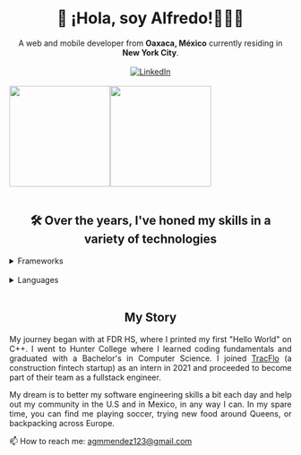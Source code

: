 <h1 align="center">👋 ¡Hola, soy Alfredo!👨🏽‍💻</h1>
<div align="center">
  A web and mobile developer from <strong>Oaxaca, México</strong> currently residing in <strong>New York City</strong>.
</div>
<br/>
<div align="center">
  <a href="https://www.linkedin.com/in/alfredogmorales/"><img src="https://img.shields.io/badge/LinkedIn-0077B5?style=for-the-badge&logo=linkedin&logoColor=white" alt="LinkedIn"/></a>
</div>
<br/>

<div style="display: flex; flex-direction: row;" align="center">
 <img height="180" src="https://github-readme-stats.vercel.app/api?username=AlfredoMora06&show_icons=true&hide=stars&theme=transparent" />
 <img height="180" src="https://github-readme-stats.vercel.app/api/top-langs/?username=AlfredoMora06&theme=transparent&layout=donut" />
</div>
<br/>
<h2 align="center">🛠️ Over the years, I've honed my skills in a variety of technologies</h2> 

<details>
<summary>Frameworks</summary>
  <br/>
  <div align="center">
  <img src="https://img.shields.io/badge/React-20232A?style=for-the-badge&logo=react&logoColor=61DAFB" alt="React"/>

  <img src="https://img.shields.io/badge/React_Native-20232A?style=for-the-badge&logo=react&logoColor=61DAFB" alt="React Native"/>

  <img src="https://img.shields.io/badge/Material%20UI-007FFF?style=for-the-badge&logo=mui&logoColor=white" alt="Material-UI"/>

  <img src="https://img.shields.io/badge/axios-671ddf?&style=for-the-badge&logo=axios&logoColor=white" alt="Axios" />

  <img src="https://img.shields.io/badge/React_Router-CA4245?style=for-the-badge&logo=react-router&logoColor=white" alt="ReactRouter" />

  <img src="https://img.shields.io/badge/Redux-593D88?style=for-the-badge&logo=redux&logoColor=white" alt="Redux" />

  <img src="https://img.shields.io/badge/i18next-26A69A.svg?style=for-the-badge&logo=i18next&logoColor=white" alt="i18next" />

  <br/>

  <img src="https://img.shields.io/badge/Express%20js-000000?style=for-the-badge&logo=express&logoColor=white" alt="ExpressJs" />

  <img src="https://img.shields.io/badge/Node%20js-339933?style=for-the-badge&logo=nodedotjs&logoColor=white" alt="Node.js" />

  <img src="https://img.shields.io/badge/next%20js-000000?style=for-the-badge&logo=nextdotjs&logoColor=white" alt="NextJs" />

  <img src="https://img.shields.io/badge/Jupyter-F37626.svg?&style=for-the-badge&logo=Jupyter&logoColor=white" alt="Jupiter" />

  <img src="https://img.shields.io/badge/Postman-FF6C37?style=for-the-badge&logo=Postman&logoColor=white" alt="Postman" />
  </div>
</details>

<br/>

<details>
<summary>Languages</summary>
  <br/>
  <div align="center">
  <img src="https://img.shields.io/badge/TypeScript-007ACC?style=for-the-badge&logo=typescript&logoColor=white" alt="TypeScript"/>

  <img src="https://img.shields.io/badge/JavaScript-323330?style=for-the-badge&logo=javascript&logoColor=F7DF1E" alt="JavaScript" />

  <img src="https://img.shields.io/badge/HTML5-E34F26?style=for-the-badge&logo=html5&logoColor=white" alt="HTML" />

  <img src="https://img.shields.io/badge/CSS3-1572B6?style=for-the-badge&logo=css3&logoColor=white" alt="CSS" />

  <img src="https://img.shields.io/badge/C%2B%2B-00599C?style=for-the-badge&logo=c%2B%2B&logoColor=white" alt="C++"/>

  <img src="https://img.shields.io/badge/PostgreSQL-316192?style=for-the-badge&logo=postgresql&logoColor=white" alt="PostgresSql" />

  <img src="https://img.shields.io/badge/MySQL-005C84?style=for-the-badge&logo=mysql&logoColor=white" alt="MySQL" />

  <img src="https://img.shields.io/badge/json-5E5C5C?style=for-the-badge&logo=json&logoColor=white" alt="JSON" />

  <img src="https://img.shields.io/badge/Python-FFD43B?style=for-the-badge&logo=python&logoColor=blue" alt="Python" />
  </div>
</details>

<br />

<h2 align="center">My Story</h2> 

<p align="justify">
  My journey began with at FDR HS, where I printed my first "Hello World" on C++. I went to Hunter College where I learned coding fundamentals and graduated with a Bachelor's in Computer Science. I joined <a href="https://www.tracfloapp.com">TracFlo</a> (a construction fintech startup) as an intern in 2021 and proceeded to become part of their team as a fullstack engineer.
</p>

<p align="justify">
  My dream is to better my software engineering skills a bit each day and help out my community in the U.S and in Mexico, in any way I can. In my spare time, you can find me playing soccer, trying new food around Queens, or backpacking across Europe.
</p>


📫 How to reach me: agmmendez123@gmail.com
<!--
Here are some ideas to get you started:

- 🔭 I’m currently working on ...
- 🌱 I’m currently learning ...
- 👯 I’m looking to collaborate on ...
- 🤔 I’m looking for help with ...
- 💬 Ask me about ...
- 📫 How to reach me: ...
- 😄 Pronouns: ...
- ⚡ Fun fact: ...
-->
